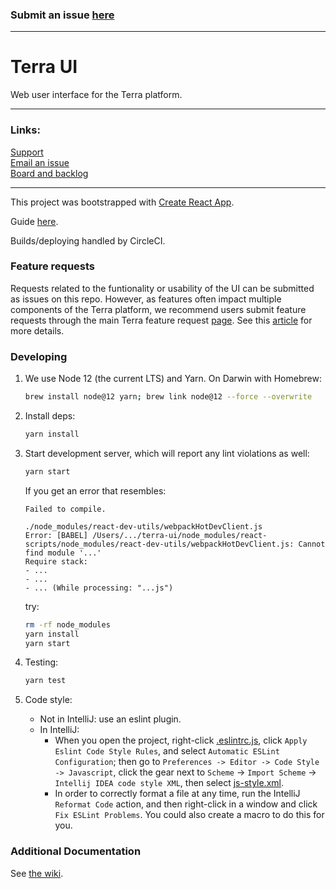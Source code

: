 ### Submit an issue [here](https://broadworkbench.atlassian.net/secure/CreateIssueDetails!init.jspa?pid=10023&issuetype=10004&priority=2)

------------------------

# Terra UI
Web user interface for the Terra platform.

------------------------
### Links:
[Support](https://support.terra.bio/hc/en-us)  
[Email an issue](mailto:terra-support@broadinstitute.zendesk.com)  
[Board and backlog](https://broadworkbench.atlassian.net/projects/SATURN/issues?filter=allopenissues&orderby=status%20DESC)

-----------------------

This project was bootstrapped with [Create React App](https://github.com/facebookincubator/create-react-app).

Guide [here](https://github.com/facebook/create-react-app/blob/master/packages/cra-template/template/README.md).

Builds/deploying handled by CircleCI.

### Feature requests
Requests related to the funtionality or usability of the UI can be submitted as issues on this repo. However, as features often impact multiple components of the Terra platform, we recommend users submit feature requests through the main Terra feature request [page](https://support.terra.bio/hc/en-us/community/topics/360000500452). See this [article](https://support.terra.bio/hc/en-us/community/posts/360040112171) for more details.

### Developing

1. We use Node 12 (the current LTS) and Yarn. On Darwin with Homebrew:

    ```sh
    brew install node@12 yarn; brew link node@12 --force --overwrite
    ```
2. Install deps:

    ```sh
    yarn install
    ```
3. Start development server, which will report any lint violations as well:

    ```sh
    yarn start
    ```
    
    If you get an error that resembles:
    
    ```
    Failed to compile.

    ./node_modules/react-dev-utils/webpackHotDevClient.js
    Error: [BABEL] /Users/.../terra-ui/node_modules/react-scripts/node_modules/react-dev-utils/webpackHotDevClient.js: Cannot find module '...'
    Require stack:
    - ...
    - ...
    - ... (While processing: "...js")
    ```
    
    try:

    ```sh
    rm -rf node_modules
    yarn install
    yarn start
    ```
4. Testing:
    
    ```sh
    yarn test
    ```
6. Code style:
    * Not in IntelliJ: use an eslint plugin.
    * In IntelliJ: 
        * When you open the project, right-click [.eslintrc.js](.eslintrc.js), click `Apply Eslint Code Style Rules`, and select `Automatic ESLint Configuration`; then go to `Preferences -> Editor -> Code Style -> Javascript`, click the gear next to `Scheme` -> `Import Scheme` -> `Intellij IDEA code style XML`, then select [js-style.xml](js-style.xml).
        * In order to correctly format a file at any time, run the IntelliJ `Reformat Code` action, and then right-click in a window and click `Fix ESLint Problems`. You could also create a macro to do this for you.


### Additional Documentation
See [the wiki](https://github.com/DataBiosphere/terra-ui/wiki).
